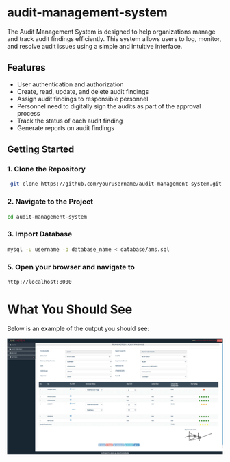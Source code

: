 # audit-management-system

The Audit Management System is designed to help organizations manage and track audit findings efficiently. This system allows users to log, monitor, and resolve audit issues using a simple and intuitive interface.

## Features

- User authentication and authorization
- Create, read, update, and delete audit findings
- Assign audit findings to responsible personnel
- Personnel need to digitally sign the audits as part of the approval process
- Track the status of each audit finding
- Generate reports on audit findings

## Getting Started

### 1. Clone the Repository

```sh
 git clone https://github.com/yourusername/audit-management-system.git
```

### 2. Navigate to the Project

```sh
cd audit-management-system
```

### 3. Import Database
```sh
mysql -u username -p database_name < database/ams.sql
```

### 5. Open your browser and navigate to
```sh
http://localhost:8000
```

 # What You Should See

 Below is an example of the output you should see:

![Screenshot of the application](images/output.jpg)